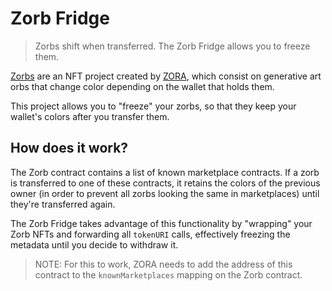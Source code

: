 # Zorb Fridge

> Zorbs shift when transferred. The Zorb Fridge allows you to freeze them.

[Zorbs](https://zorb.dev) are an NFT project created by [ZORA](https://zora.co), which consist on generative art orbs that change color depending on the wallet that holds them.

This project allows you to "freeze" your zorbs, so that they keep your wallet's colors after you transfer them.

## How does it work?

The Zorb contract contains a list of known marketplace contracts. If a zorb is transferred to one of these contracts, it retains the colors of the previous owner (in order to prevent all zorbs looking the same in marketplaces) until they're transferred again.

The Zorb Fridge takes advantage of this functionality by "wrapping" your Zorb NFTs and forwarding all `tokenURI` calls, effectively freezing the metadata until you decide to withdraw it.

> NOTE: For this to work, ZORA needs to add the address of this contract to the `knownMarketplaces` mapping on the Zorb contract.
